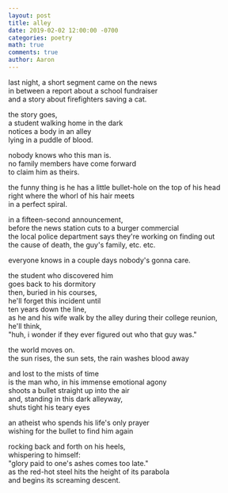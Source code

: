 ```yaml
---
layout: post
title: alley
date: 2019-02-02 12:00:00 -0700
categories: poetry
math: true
comments: true
author: Aaron
---
```



last night, a short segment came on the news  
in between a report about a school fundraiser  
and a story about firefighters saving a cat.  

the story goes,  
a student walking home in the dark  
notices a body in an alley  
lying in a puddle of blood.  

nobody knows who this man is.  
no family members have come forward  
to claim him as theirs.  

the funny thing is he has a little bullet-hole on the top of his head  
right where the whorl of his hair meets  
in a perfect spiral.  

in a fifteen-second announcement,  
before the news station cuts to a burger commercial  
the local police department says they're working on finding out  
the cause of death, the guy's family, etc. etc.  

everyone knows in a couple days nobody's gonna care.  

the student who discovered him  
goes back to his dormitory  
then, buried in his courses,  
he'll forget this incident until  
ten years down the line,  
as he and his wife walk by the alley during their college reunion,  
he'll think,  
"huh, i wonder if they ever figured out who that guy was."  

the world moves on.  
the sun rises, the sun sets, the rain washes blood away  

and lost to the mists of time  
is the man who, in his immense emotional agony  
shoots a bullet straight up into the air  
and, standing in this dark alleyway,  
shuts tight his teary eyes

an atheist who spends his life's only prayer  
wishing for the bullet to find him again  

rocking back and forth on his heels,  
whispering to himself:  
"glory paid to one's ashes comes too late."  
as the red-hot steel hits the height of its parabola  
and begins its screaming descent.